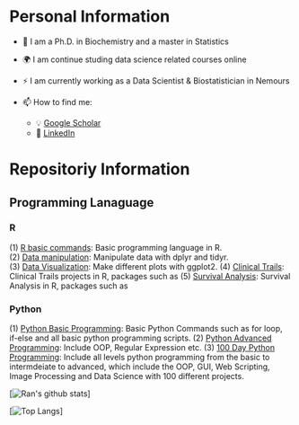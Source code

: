 # Personal Information
- 🌱 I am a Ph.D. in Biochemistry and a master in Statistics
- :earth_africa: I am continue studing data science related courses online
- :zap: I am currently working as a Data Scientist & Biostatistician in Nemours

- 📫 How to find me: 
  - :bulb: [Google Scholar](https://scholar.google.com/citations?user=hMmoRWsAAAAJ&hl=en)
  - :office: [LinkedIn](https://www.linkedin.com/in/rzhang12/)

# Repositoriy Information

## Programming Lanaguage
### R
(1) [R basic commands](https://github.com/rzhang0716/Data-Science/tree/master/R/R%20baiscs): Basic programming language in R. <br>
(2) [Data manipulation](https://github.com/rzhang0716/Data-Science/tree/master/R/Data%20Manipulation): Manipulate data with dplyr and tidyr.  
(3) [Data Visualization](https://github.com/rzhang0716/Data-Science/tree/master/R/Data%20Visualization): Make different plots with ggplot2.
(4) [Clinical Trails](): Clinical Trails projects in R, packages such as 
(5) [Survival Analysis](): Survival Analysis in R, packages such as 

### Python
(1) [Python Basic Programming](https://github.com/rzhang0716/Data-Science/tree/master/Python/Basic): Basic Python Commands such as for loop, if-else and all basic python programming scripts. 
(2) [Python Advanced Programming](https://github.com/rzhang0716/Data-Science/tree/master/Python/Advanced): Include OOP, Regular Expression etc. 
(3) [100 Day Python Programming](https://github.com/rzhang0716/Data-Science/tree/master/Python/100-day-Challenge): Include all levels python programming from the basic to intermdeiate to advanced, which include the OOP, GUI, Web Scripting, Image Processing and Data Science with 100 different projects. 




[![Ran's github stats](https://github-readme-stats.vercel.app/api?username=rzhang0716&count_private=true&show_icons=true&theme=radical&hide_rank=false)]

[![Top Langs](https://github-readme-stats.vercel.app/api/top-langs/?username=rzhang0716)]
